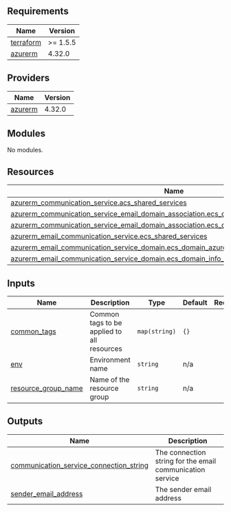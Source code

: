 <!-- BEGIN_TF_DOCS -->
## Requirements

| Name | Version |
|------|---------|
| <a name="requirement_terraform"></a> [terraform](#requirement\_terraform) | >= 1.5.5 |
| <a name="requirement_azurerm"></a> [azurerm](#requirement\_azurerm) | 4.32.0 |

## Providers

| Name | Version |
|------|---------|
| <a name="provider_azurerm"></a> [azurerm](#provider\_azurerm) | 4.32.0 |

## Modules

No modules.

## Resources

| Name | Type |
|------|------|
| [azurerm_communication_service.acs_shared_services](https://registry.terraform.io/providers/hashicorp/azurerm/4.32.0/docs/resources/communication_service) | resource |
| [azurerm_communication_service_email_domain_association.ecs_domain_assoc_azure_managed](https://registry.terraform.io/providers/hashicorp/azurerm/4.32.0/docs/resources/communication_service_email_domain_association) | resource |
| [azurerm_communication_service_email_domain_association.ecs_domain_assoc_info_mela_guru_com](https://registry.terraform.io/providers/hashicorp/azurerm/4.32.0/docs/resources/communication_service_email_domain_association) | resource |
| [azurerm_email_communication_service.ecs_shared_services](https://registry.terraform.io/providers/hashicorp/azurerm/4.32.0/docs/resources/email_communication_service) | resource |
| [azurerm_email_communication_service_domain.ecs_domain_azure_managed](https://registry.terraform.io/providers/hashicorp/azurerm/4.32.0/docs/resources/email_communication_service_domain) | resource |
| [azurerm_email_communication_service_domain.ecs_domain_info_mela_guru_com](https://registry.terraform.io/providers/hashicorp/azurerm/4.32.0/docs/resources/email_communication_service_domain) | resource |

## Inputs

| Name | Description | Type | Default | Required |
|------|-------------|------|---------|:--------:|
| <a name="input_common_tags"></a> [common\_tags](#input\_common\_tags) | Common tags to be applied to all resources | `map(string)` | `{}` | no |
| <a name="input_env"></a> [env](#input\_env) | Environment name | `string` | n/a | yes |
| <a name="input_resource_group_name"></a> [resource\_group\_name](#input\_resource\_group\_name) | Name of the resource group | `string` | n/a | yes |

## Outputs

| Name | Description |
|------|-------------|
| <a name="output_communication_service_connection_string"></a> [communication\_service\_connection\_string](#output\_communication\_service\_connection\_string) | The connection string for the email communication service |
| <a name="output_sender_email_address"></a> [sender\_email\_address](#output\_sender\_email\_address) | The sender email address |
<!-- END_TF_DOCS -->

